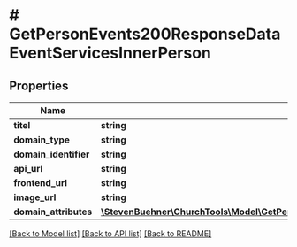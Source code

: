 # # GetPersonEvents200ResponseDataEventServicesInnerPerson

## Properties

Name | Type | Description | Notes
------------ | ------------- | ------------- | -------------
**titel** | **string** |  | [optional]
**domain_type** | **string** |  | [optional]
**domain_identifier** | **string** |  | [optional]
**api_url** | **string** |  | [optional]
**frontend_url** | **string** |  | [optional]
**image_url** | **string** |  | [optional]
**domain_attributes** | [**\StevenBuehner\ChurchTools\Model\GetPersonEvents200ResponseDataEventServicesInnerPersonDomainAttributes**](GetPersonEvents200ResponseDataEventServicesInnerPersonDomainAttributes.md) |  | [optional]

[[Back to Model list]](../../README.md#models) [[Back to API list]](../../README.md#endpoints) [[Back to README]](../../README.md)
